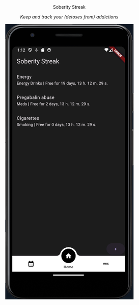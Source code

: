 <div align="center"

# Soberity Streak
*Keep and track your (detoxes from) addictions*

![Soberity Streak][screenshot]

</div>

[screenshot]: screenshot.png
